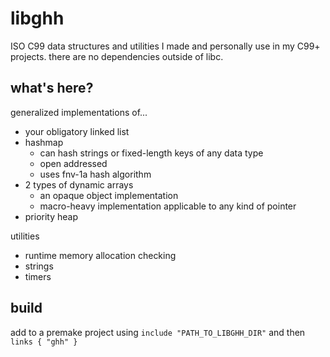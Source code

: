 # libghh

ISO C99 data structures and utilities I made and personally use in my C99+ projects. there are no dependencies outside of libc.

## what's here?

generalized implementations of...
- your obligatory linked list
- hashmap
  - can hash strings or fixed-length keys of any data type
  - open addressed
  - uses fnv-1a hash algorithm
- 2 types of dynamic arrays
  - an opaque object implementation
  - macro-heavy implementation applicable to any kind of pointer
- priority heap

utilities
- runtime memory allocation checking
- strings
- timers

## build

add to a premake project using `include "PATH_TO_LIBGHH_DIR"` and then `links { "ghh" }`
